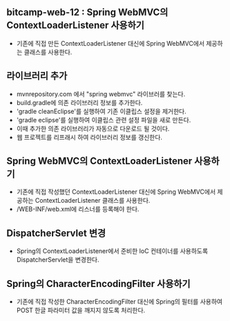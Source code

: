 ## bitcamp-web-12 : Spring WebMVC의 ContextLoaderListener 사용하기
- 기존에 직접 만든 ContextLoaderListener 대신에 Spring WebMVC에서 제공하는 클래스를 사용한다.

## 라이브러리 추가
- mvnrepository.com 에서 "spring webmvc" 라이브러를 찾는다.
- build.gradle에 의존 라이브러리 정보를 추가한다.
- 'gradle cleanEclipse'를 실행하여 기존 이클립스 설정을 제거한다.
- 'gradle eclipse'를 실행하여 이클립스 관련 설정 파일을 새로 만든다.
- 이때 추가한 의존 라이브러리가 자동으로 다운로드 될 것이다.
- 웹 프로젝트를 리프래시 하여 라이브러리 정보를 갱신한다. 

## Spring WebMVC의 ContextLoaderListener 사용하기
- 기존에 직접 작성했던 ContextLoaderListener 대신에 Spring WebMVC에서 제공하는 ContextLoaderListener 클래스를 사용한다.
- /WEB-INF/web.xml에 리스너를 등록해야 한다.

## DispatcherServlet 변경
- Spring의 ContextLoaderListener에서 준비한 IoC 컨테이너를 사용하도록 DispatcherServlet을 변경한다.

## Spring의 CharacterEncodingFilter 사용하기
- 기존에 직접 작성한 CharacterEncodingFilter 대신에 Spring의 필터를 사용하여 POST 한글 파라미터 값을 깨지지 않도록 처리한다.

 













